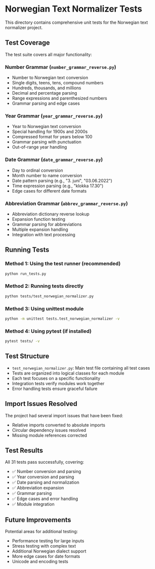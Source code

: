# Norwegian Text Normalizer Tests

This directory contains comprehensive unit tests for the Norwegian text normalizer project.

## Test Coverage

The test suite covers all major functionality:

### Number Grammar (`number_grammar_reverse.py`)
- Number to Norwegian text conversion
- Single digits, teens, tens, compound numbers
- Hundreds, thousands, and millions
- Decimal and percentage parsing
- Range expressions and parenthesized numbers
- Grammar parsing and edge cases

### Year Grammar (`year_grammar_reverse.py`)
- Year to Norwegian text conversion
- Special handling for 1900s and 2000s
- Compressed format for years below 100
- Grammar parsing with punctuation
- Out-of-range year handling

### Date Grammar (`date_grammar_reverse.py`)
- Day to ordinal conversion
- Month number to name conversion
- Date pattern parsing (e.g., "3. juni", "03.06.2022")
- Time expression parsing (e.g., "klokka 17.30")
- Edge cases for different date formats

### Abbreviation Grammar (`abbrev_grammar_reverse.py`)
- Abbreviation dictionary reverse lookup
- Expansion function testing
- Grammar parsing for abbreviations
- Multiple expansion handling
- Integration with text processing

## Running Tests

### Method 1: Using the test runner (recommended)
```bash
python run_tests.py
```

### Method 2: Running tests directly
```bash
python tests/test_norwegian_normalizer.py
```

### Method 3: Using unittest module
```bash
python -m unittest tests.test_norwegian_normalizer -v
```

### Method 4: Using pytest (if installed)
```bash
pytest tests/ -v
```

## Test Structure

- `test_norwegian_normalizer.py`: Main test file containing all test cases
- Tests are organized into logical classes for each module
- Each test focuses on a specific functionality
- Integration tests verify modules work together
- Error handling tests ensure graceful failure

## Import Issues Resolved

The project had several import issues that have been fixed:
- Relative imports converted to absolute imports
- Circular dependency issues resolved
- Missing module references corrected

## Test Results

All 31 tests pass successfully, covering:
- ✅ Number conversion and parsing
- ✅ Year conversion and parsing
- ✅ Date parsing and normalization
- ✅ Abbreviation expansion
- ✅ Grammar parsing
- ✅ Edge cases and error handling
- ✅ Module integration

## Future Improvements

Potential areas for additional testing:
- Performance testing for large inputs
- Stress testing with complex text
- Additional Norwegian dialect support
- More edge cases for date formats
- Unicode and encoding tests